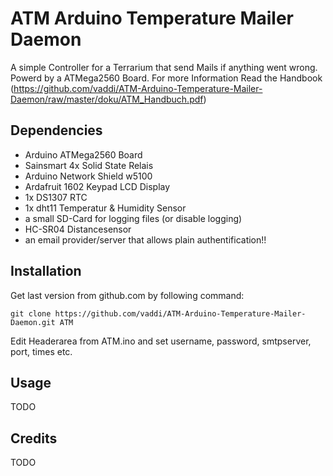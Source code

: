 # ATM Arduino Temperature Mailer Daemon #

A simple Controller for a Terrarium that send Mails if anything went wrong. Powerd by a ATMega2560 Board. 
For more Information Read the Handbook (https://github.com/vaddi/ATM-Arduino-Temperature-Mailer-Daemon/raw/master/doku/ATM_Handbuch.pdf)


## Dependencies ##

*  Arduino ATMega2560 Board
*  Sainsmart 4x Solid State Relais
*  Arduino Network Shield w5100
*  Ardafruit 1602 Keypad LCD Display
*  1x DS1307 RTC 
*  1x dht11 Temperatur & Humidity Sensor
*  a small SD-Card for logging files (or disable logging)
*  HC-SR04 Distancesensor
*  an email provider/server that allows plain authentification!!


## Installation ##

Get last version from github.com by following command:

    git clone https://github.com/vaddi/ATM-Arduino-Temperature-Mailer-Daemon.git ATM

Edit Headerarea from ATM.ino and set username, password, smtpserver, port, times etc.  


## Usage ##

TODO


## Credits ##

TODO


